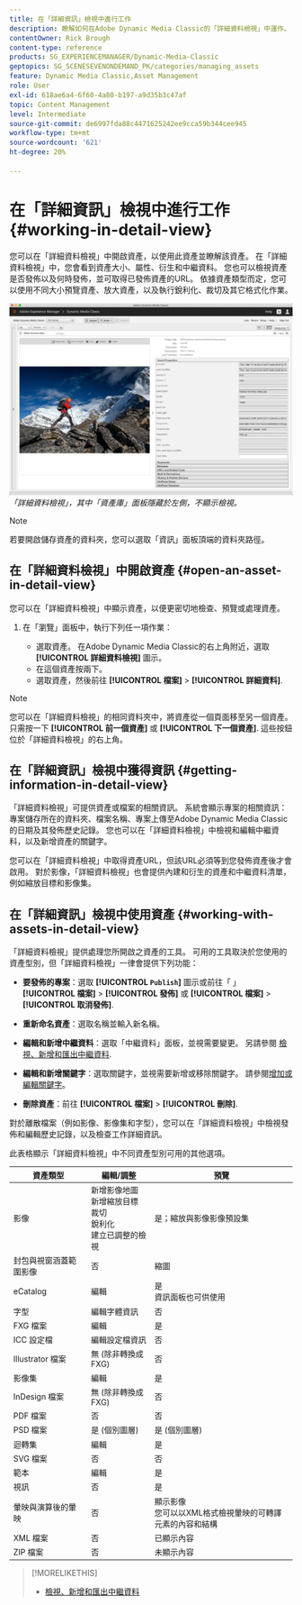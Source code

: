 ```yaml
---
title: 在「詳細資訊」檢視中進行工作
description: 瞭解如何在Adobe Dynamic Media Classic的「詳細資料檢視」中運作。
contentOwner: Rick Brough
content-type: reference
products: SG_EXPERIENCEMANAGER/Dynamic-Media-Classic
geptopics: SG_SCENESEVENONDEMAND_PK/categories/managing_assets
feature: Dynamic Media Classic,Asset Management
role: User
exl-id: 618ae6a4-6f60-4a80-b197-a9d35b3c47af
topic: Content Management
level: Intermediate
source-git-commit: de6997fda88c4471625242ee9cca59b344cee945
workflow-type: tm+mt
source-wordcount: '621'
ht-degree: 20%

---
```


# 在「詳細資訊」檢視中進行工作{#working-in-detail-view}

您可以在「詳細資料檢視」中開啟資產，以使用此資產並瞭解該資產。 在「詳細資料檢視」中，您會看到資產大小、屬性、衍生和中繼資料。 您也可以檢視資產是否發佈以及何時發佈，並可取得已發佈資產的URL。 依據資產類型而定，您可以使用不同大小預覽資產、放大資產，以及執行銳利化、裁切及其它格式化作業。

<!-- 

Comment Type: remark
Last Modified By: Rick Brough (rbrough@adobe.com)
Last Modified Date: 2018-06-14T13:52:46.623-0400

<p>as_detail_view_popup.png found in Downloads on local in folder "scene7-images"</p>

 -->

![詳細資料檢視](/help/using/assets/image_0.img.png)
*「詳細資料檢視」，其中「資產庫」面板隱藏於左側，不顯示檢視。*

>[!NOTE]
>
>若要開啟儲存資產的資料夾，您可以選取「資訊」面板頂端的資料夾路徑。

## 在「詳細資料檢視」中開啟資產 {#open-an-asset-in-detail-view}

您可以在「詳細資料檢視」中顯示資產，以便更密切地檢查、預覽或處理資產。

1. 在「瀏覽」面板中，執行下列任一項作業：

   * 選取資產。 在Adobe Dynamic Media Classic的右上角附近，選取 **[!UICONTROL 詳細資料檢視]** 圖示。
   * 在這個資產按兩下。
   * 選取資產，然後前往 **[!UICONTROL 檔案]** > **[!UICONTROL 詳細資料]**.

>[!NOTE]
>
>您可以在「詳細資料檢視」的相同資料夾中，將資產從一個頁面移至另一個資產。 只需按一下 **[!UICONTROL 前一個資產]** 或 **[!UICONTROL 下一個資產]**. 這些按鈕位於「詳細資料檢視」的右上角。

## 在「詳細資訊」檢視中獲得資訊 {#getting-information-in-detail-view}

「詳細資料檢視」可提供資產或檔案的相關資訊。 系統會顯示專案的相關資訊：專案儲存所在的資料夾、檔案名稱、專案上傳至Adobe Dynamic Media Classic的日期及其發佈歷史記錄。 您也可以在「詳細資料檢視」中檢視和編輯中繼資料，以及新增資產的關鍵字。

您可以在「詳細資料檢視」中取得資產URL，但該URL必須等到您發佈資產後才會啟用。 對於影像，「詳細資料檢視」也會提供內建和衍生的資產和中繼資料清單，例如縮放目標和影像集。

## 在「詳細資訊」檢視中使用資產 {#working-with-assets-in-detail-view}

「詳細資料檢視」提供處理您所開啟之資產的工具。 可用的工具取決於您使用的資產型別，但「詳細資料檢視」一律會提供下列功能：

* **要發佈的專案**：選取 **[!UICONTROL `Publish`]** 圖示或前往「 」 **[!UICONTROL 檔案]** > **[!UICONTROL 發佈]** 或 **[!UICONTROL 檔案]** > **[!UICONTROL 取消發佈]**.

* **重新命名資產**：選取名稱並輸入新名稱。

* **編輯和新增中繼資料**：選取「中繼資料」面板，並視需要變更。 另請參閱 [檢視、新增和匯出中繼資料](/help/using/viewing-adding-exporting-metadata.md).

* **編輯和新增關鍵字**：選取關鍵字，並視需要新增或移除關鍵字。 請參閱[增加或編輯關鍵字](/help/using/viewing-adding-exporting-metadata.md)。

* **刪除資產**：前往 **[!UICONTROL 檔案]** > **[!UICONTROL 刪除]**.

對於離散檔案（例如影像、影像集和字型），您可以在「詳細資料檢視」中檢視發佈和編輯歷史記錄，以及檢查工作詳細資訊。

此表格顯示「詳細資料檢視」中不同資產型別可用的其他選項。

| 資產類型 | 編輯/調整 | 預覽 |
| --- | --- | --- |
| 影像 | 新增影像地圖<br>新增縮放目標<br>裁切<br>銳利化<br>建立已調整的檢視 | 是；縮放與影像影像預設集 |
| 封包與視窗涵蓋範圍影像 | 否 | 縮圖 |
| eCatalog | 編輯 | 是<br>資訊面板也可供使用 |
| 字型 | 編輯字體資訊 | 否 |
| FXG 檔案 | 編輯 | 是 |
| ICC 設定檔 | 編輯設定檔資訊 | 否 |
| Illustrator 檔案 | 無 (除非轉換成 FXG) | 否 |
| 影像集 | 編輯 | 是 |
| InDesign 檔案 | 無 (除非轉換成 FXG) | 否 |
| PDF 檔案 | 否 | 否 |
| PSD 檔案 | 是 (個別圖層) | 是 (個別圖層) |
| 迴轉集 | 編輯 | 是 |
| SVG 檔案 | 否 | 否 |
| 範本 | 編輯 | 是 |
| 視訊 | 否 | 是 |
| 暈映與演算後的暈映 | 否 | 顯示影像<br>您可以以XML格式檢視暈映的可轉譯元素的內容和結構 |
| XML 檔案 | 否 | 已顯示內容 |
| ZIP 檔案 | 否 | 未顯示內容 |

>[!MORELIKETHIS]
>
>* [檢視、新增和匯出中繼資料](viewing-adding-exporting-metadata.md#viewing_adding_and_exporting_metadata)
